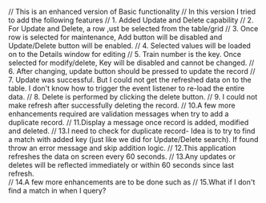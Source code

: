 // This is an enhanced version of Basic functionality
// In this version I tried to  add the following features
// 1. Added Update and Delete capability
// 2. For Update and Delete, a row ,ust be selected from the table/grid
// 3. Once row is selected for maintenance, Add button will be disabled and Update/Delete button will be enabled.
// 4. Selected values will be loaded on to the Details window for editing
// 5. Train number is the key. Once selected for modify/delete, Key  will be disabled and cannot be changed.
// 6. After changing, update button should be pressed to update the record
// 7. Update was successful. But I could not get the refreshed data on to the table. I don't know how to trigger the event listener to re-load the entire data.
// 8. Delete is performed by clicking the delete button.
// 9. I could not make refresh after successfully deleting the record.
// 10.A few more enhancements required are validation messages when try to add a  duplicate record.
// 11.Display a message once record is added, modified and deleted.
// 13.I need to check for duplicate record- Idea is to try to find a match with added key (just like we did for Update/Delete search). If found throw an error message and skip addition logic.
// 12.This application refreshes the data on screen every 60 seconds. 
// 13.Any updates or deletes will be reflected immediately or within 60 seconds since last refresh.  
// 14.A few more enhancements are to be done such as
// 15.What if I don't find a match in when I query? 